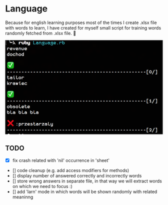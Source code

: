 # Language
Because for english learning purposes most of the times I create .xlsx file with words to learn, I have created for myself small script for training words randomly fetched from .xlsx file. 📖

![](example.png)



## TODO
- [x] fix crash related with 'nil' occurrence in 'sheet'
- [] code cleanup (e.g. add access modifiers for methods)
- [] display number of answered correctly and incorrectly words
- [] store wrong answers in separate file, in that way we will extract words on which we need to focus :)
- [] add 'larn' mode in which words will be shown randomly with related meaninng
